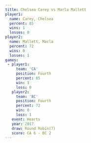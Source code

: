 ```yaml
---
title: Chelsea Carey vs Marla Mallett
player1:              
  name: Carey, Chelsea
  percent: 85         
  wins: 1             
  losses: 0           
player2:              
  name: Mallett, Marla
  percent: 72         
  wins: 0             
  losses: 1           
games:
 - player1:          
     team: 'CA'      
     position: Fourth
     percent: 85     
     win: 1          
     loss: 0         
   player2:          
     team: 'BC'      
     position: Fourth
     percent: 72     
     win: 0          
     loss: 1         
   event: Hearts       
   year: 2017          
   draw: Round Robin(7)
   score: CA 6 - BC 2  
---
```

